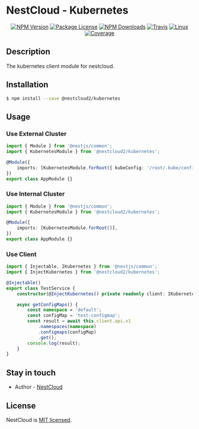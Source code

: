 [travis-image]: https://api.travis-ci.org/nest-cloud/nestcloud.svg?branch=master
[travis-url]: https://travis-ci.org/nest-cloud/nestcloud
[linux-image]: https://img.shields.io/travis/nest-cloud/nestcloud/master.svg?label=linux
[linux-url]: https://travis-ci.org/nest-cloud/nestcloud

# NestCloud - Kubernetes

<p align="center">
    <a href="https://www.npmjs.com/~nestcloud" target="_blank"><img src="https://img.shields.io/npm/v/@nestcloud2/core.svg" alt="NPM Version"/></a>
    <a href="https://www.npmjs.com/~nestcloud" target="_blank"><img src="https://img.shields.io/npm/l/@nestcloud2/core.svg" alt="Package License"/></a>
    <a href="https://www.npmjs.com/~nestcloud" target="_blank"><img src="https://img.shields.io/npm/dm/@nestcloud2/core.svg" alt="NPM Downloads"/></a>
    <a href="https://travis-ci.org/nest-cloud/nestcloud" target="_blank"><img src="https://travis-ci.org/nest-cloud/nestcloud.svg?branch=master" alt="Travis"/></a>
    <a href="https://travis-ci.org/nest-cloud/nestcloud" target="_blank"><img src="https://img.shields.io/travis/nest-cloud/nestcloud/master.svg?label=linux" alt="Linux"/></a>
    <a href="https://coveralls.io/github/nest-cloud/nestcloud?branch=master" target="_blank"><img src="https://coveralls.io/repos/github/nest-cloud/nestcloud/badge.svg?branch=master" alt="Coverage"/></a>
</p>

## Description

The kubernetes client module for nestcloud.

## Installation

```bash
$ npm install --save @nestcloud2/kubernetes
```

## Usage

### Use External Cluster

```typescript
import { Module } from '@nestjs/common';
import { KubernetesModule } from '@nestcloud2/kubernetes';

@Module({
    imports: [KubernetesModule.forRoot({ kubeConfig: '/root/.kube/config' })],
})
export class AppModule {}
```

### Use Internal Cluster

```typescript
import { Module } from '@nestjs/common';
import { KubernetesModule } from '@nestcloud2/kubernetes';

@Module({
    imports: [KubernetesModule.forRoot()],
})
export class AppModule {}
```

### Use Client

```typescript
import { Injectable, IKubernetes } from '@nestjs/common';
import { InjectKubernetes } from '@nestcloud2/kubernetes';

@Injectable()
export class TestService {
    constructor(@InjectKubernetes() private readonly client: IKubernetes) {}

    async getConfigMaps() {
        const namespace = 'default';
        const configMap = 'test-configmap';
        const result = await this.client.api.v1
            .namespaces(namespace)
            .configmaps(configMap)
            .get();
        console.log(result);
    }
}
```

## Stay in touch

-   Author - [NestCloud](https://github.com/nest-cloud)

## License

NestCloud is [MIT licensed](LICENSE).
